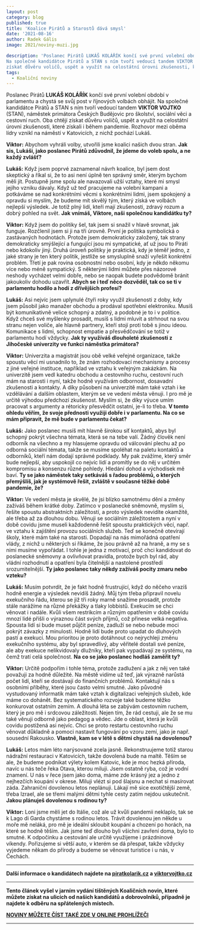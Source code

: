 ```yaml
---
layout: post
category: blog
published: true
title: 'Koalice Pirátů a Starostů dává smysl'
date: '2021-08-16'
author: Radek Gális
image: 2021/noviny-muzi.jpg

description: 'Poslanec Pirátů LUKÁŠ KOLÁŘÍK končí své první volební období v parlamentu a chystá se svůj post v říjnových volbách obhájit.
Na společné kandidátce Pirátů a STAN s ním tvoří vedoucí tandem VIKTOR VOJTKO (STAN), náměstek primátora Českých Budějovic pro školství, sociální věci a cestovní ruch. Oba chtějí
získat důvěru voličů, uspět a využít na celostátní úrovni zkušenosti, které získali i během pandemie. Rozhovor mezi oběma lídry vznikl na náměstí v Katovicích, z nichž pochází Lukáš.'
tags:
  - Koaliční noviny
---
```

Poslanec Pirátů **LUKÁŠ KOLÁŘÍK** končí své první volební období v parlamentu a chystá se svůj post v říjnových volbách obhájit.
Na společné kandidátce Pirátů a STAN s ním tvoří vedoucí tandem **VIKTOR VOJTKO** (STAN), náměstek primátora Českých Budějovic pro školství, sociální věci a cestovní ruch. Oba chtějí
získat důvěru voličů, uspět a využít na celostátní úrovni zkušenosti, které získali i během pandemie. Rozhovor mezi oběma lídry vznikl na náměstí v Katovicích, z nichž pochází Lukáš.

**Viktor:** Abychom vyhráli volby, utvořili jsme koalici našich dvou stran. 
**Jak sis, Lukáši, jako poslanec Pirátů zdůvodnil, že jdeme do voleb spolu, a ne každý zvlášť?**

**Lukáš:** Když jsem poprvé zaznamenal návrh koalice, byl jsem dost skeptický a říkal si, že to asi není úplně ten správný směr, kterým bychom
měli jít. Postupně jsme spolu ale navazovali užší vztahy, které mi smysl jejího vzniku dávaly. Když už teď pracujeme na volební kampani a potkáváme
se nad konkrétními věcmi s konkrétními lidmi, jsem spokojený a opravdu si myslím, že budeme mít skvělý tým, který získá ve volbách nejlepší výsledek.
Je totiž plný lidí, kteří mají zkušenosti, zdravý rozum a dobrý pohled na svět. 
**Jak vnímáš, Viktore, naši společnou kandidátku ty?**

**Viktor:** Když jsem do politiky šel, tak jsem si snažil v hlavě srovnat, jak funguje. Rozčlenil jsem si ji na tři úrovně. První je politika symbolická o zastávaných hodnotách.
Protože jsem demokraticky založený, tak strany demokraticky smýšlející a fungující jsou mi sympatické, ať už jsou to Piráti nebo kdokoliv jiný. Druhá úroveň
politiky je praktická, kdy je téměř jedno, z jaké strany je ten který politik, jestliže se smysluplně snaží vyřešit konkrétní problém. Třetí je pak rovina osobnostní
nebo osobní, kdy je někdo někomu více nebo méně sympatický. S některými lidmi můžete přes názorové neshody vycházet
velmi dobře, nebo se naopak budete podvědomě bránit jakoukoliv dohodu uzavřít. 
**Abych se i teď něco dozvěděl, tak co se ti v parlamentu hodilo a hodí z dřívějších profesí?**

**Lukáš:** Asi nejvíc jsem uplynulé čtyři roky využil zkušenosti z doby, kdy jsem působil jako manažer obchodu a prodával
spotřební elektroniku. Musíš být komunikativně velice schopný a zdatný, a podobné je to i v politice. Když chceš své myšlenky prosadit, musíš s lidmi mluvit
a strhnout na svou stranu nejen voliče, ale hlavně partnery, kteří stojí proti tobě s jinou ideou. Komunikace s lidmi, schopnost empatie a přesvědčování se
totiž v parlamentu hodí vždycky. 
**Jak ty využíváš dlouholeté zkušenosti z Jihočeské univerzity ve funkci náměstka primátora?**

**Viktor:** Univerzita a magistrát jsou obě velké veřejné organizace, takže spoustu věcí mi usnadnilo to, že znám rozhodovací mechanismy a procesy z jiné veřejné
instituce, například ve vztahu k veřejným zakázkám. Na univerzitě jsem vedl katedru obchodu a cestovního ruchu, cestovní ruch mám na starosti i nyní, takže
hodně využívám odbornost, dosavadní zkušenosti a kontakty. A díky působení na univerzitě mám také vztah i ke vzdělávání a dalším oblastem, kterým se ve
vedení města věnuji. I pro mě je určitě výhodou předchozí zkušenost. Myslím si, že díky výuce umím pracovat s argumenty a rétoricky přesvědčit ostatní, je-li
to třeba. 
**V tomto ohledu věřím, že svoje přednosti využiji dobře i v parlamentu. Na co se mám připravit, že mě bude v parlamentu čekat?**

**Lukáš:** Jako poslanec musíš mít hlavně širokou síť kontaktů, abys byl schopný pokrýt všechna témata, která se na tebe valí. Žádný člověk není odborník
na všechno a my hlasujeme opravdu od válcování plechu až po odborná sociální témata, takže se musíme spoléhat na paletu kontaktů a odborníků, kteří nám dodají
správné podklady. My pak zvážíme, který směr bude nejlepší, aby uspokojil co nejvíc lidí a promítly se do něj v určitém kompromisu a konsenzu různé pohledy.
Hledání dohod a východisek mě baví. 
**Ty se jako náměstek taky setkáváš s řadou problémů, o kterých přemýšlíš, jak je systémově řešit, zvláště v současné těžké době pandemie, že?**

**Viktor:** Ve vedení města je skvělé, že jsi blízko samotnému dění a změny zažíváš během krátké doby. Zatímco v poslanecké sněmovně, myslím si, řešíte spoustu abstraktních
záležitostí, a proto výsledek nevidíte okamžitě, ale třeba až za dlouhou dobu. Věnuji se sociálním záležitostem
a nyní v době covidu jsme museli každodenně řešit spoustu praktických věcí, např. ve vztahu k zajištění provozu sociálních služeb. Teď se konečně otevírají
školy, které mám také na starosti. Dopadají na nás mimořádná opatření vlády, z nichž u některých si říkáme, že jsou právně až na hraně, a my se s nimi
musíme vypořádat. I tohle je jedna z motivací, proč chci kandidovat do poslanecké sněmovny a ovlivňovat pravidla, protože bych byl rád, aby vládní rozhodnutí
a opatření byla čitelnější a nastolené prostředí srozumitelnější. 
**Ty jako poslanec taky někdy zažíváš pocity zmaru nebo vzteku?**

**Lukáš:** Musím potvrdit, že je fakt hodně frustrující, když do něčeho vrazíš hodně energie a výsledek nevidíš žádný. Můj
tým třeba připravil novelu exekučního řádu, kterou se již tři roky marně snažíme prosadit, protože stále narážíme na
různé překážky a tlaky lobbistů. Exekucím se chci věnovat i nadále. Kvůli všem restrikcím a různým opatřením v době covidu mnozí lidé přišli o výraznou část
svých příjmů, což přinese velká negativa. Spousta lidí si bude muset půjčit peníze, zadluží se nebo nebude moci pokrýt závazky
z minulosti. Hodně lidí bude proto upadat do dluhových pastí a exekucí. Mou prioritou je proto dotáhnout co nejrychleji
změnu exekučního systému, aby byl spravedlivý, aby věřitelé dostali své peníze, ale aby exekuce nelikvidovaly dlužníky,
kteří pak vypadávají ze systému, na čemž tratí celá společnost. 
**Na co se jako poslanec hodláš zaměřit ty?**

**Viktor:** Určitě podpořím i tohle téma, protože zadlužení a jak z něj ven také považuji za hodně důležité. Na městě vidíme už teď, jak výrazně
narůstá počet lidí, kteří se dostávají do finančních problémů. Kontaktují nás s osobními příběhy, které jsou často velmi smutné. Jako původně
vystudovaný informatik mám také vztah k digitalizaci veřejných služeb, kde máme co dohánět. Bez systematického rozvoje také budeme těžko konkurovat
ostatním zemím. A dlouhá léta se zabývám cestovním ruchem, který je pro mě i srdcovou záležitostí. Nejen tím, že rád cestuji, ale že se mu také věnuji odborně
jako pedagog a vědec. Jde o oblast, která je kvůli covidu postižená asi nejvíc. Chci se proto restartu cestovního ruchu věnovat důkladně a pomoci nastavit fungování po vzoru
zemí, jako je např. sousední Rakousko.
**Vlastně, kam se v létě s dětmi chystáš na dovolenou?**

**Lukáš:** Letos mám léto narýsované zcela jasně. Rekonstruujeme totiž starou nádražní restauraci v Katovicích, takže dovolená bude na maltě. Těším se ale, že
budeme podnikat výlety kolem Katovic, kde je moc hezká příroda, navíc u nás teče řeka Otava, kterou miluji. Jsem ostatně
ryba, což je vodní znamení. U nás v řece jsem jako doma, máme zde krásný jez a jedno z nejhezčích koupání v okrese.
Miluji vlézt si pod šlajsnu a nechat si masírovat záda. Zahraniční dovolenou letos neplánuji. Lákají mě sice exotičtější země,
třeba Izrael, ale se třemi malými dětmi tyhle cesty zatím nejdou uskutečnit. 
**Jakou plánuješ dovolenou s rodinou ty?**

**Viktor:** Loni jsme měli jet do Itálie, což ale už kvůli pandemii neklaplo, tak se k Lago di Garda chystáme s rodinou letos.
Trávit dovolenou jen někde u moře mě neláká, pro mě je ideální skloubit koupání a chození po horách, na které se hodně
těším. Jak jsme teď dlouho byli všichni zavření doma, bylo to smutné. K odpočinku a cestování ale určitě využijeme i prázdninové
víkendy. Pořizujeme si větší auto, v kterém se dá přespat, takže vždycky vyjedeme někam do přírody a budeme
se věnovat turistice i u nás, v Čechách. 

---

**Další informace o kandidátech najdete na [piratkolarik.cz](https://piratkolarik.cz/) a [viktorvojtko.cz](https://viktorvojtko.cz/)**

---

**Tento článek vyšel v jarním vydání tištěných Koaličních novin, které můžete získat na ulicích od našich kandidátů a dobrovolníků, případně je najdete k odběru na spřátelených místech.**

**[NOVINY MŮŽETE ČÍST TAKÉ ZDE V ONLINE PROHLÍŽEČI](https://jihocesky.pirati.cz/piratske-listy/2021-jck-pas-listy/#plisty/page1)**

---